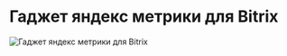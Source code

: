 # Гаджет яндекс метрики для Bitrix
![Гаджет яндекс метрики для Bitrix](https://github.com/{username}/{repository}/blob/raw/{branch}/screen.png)

